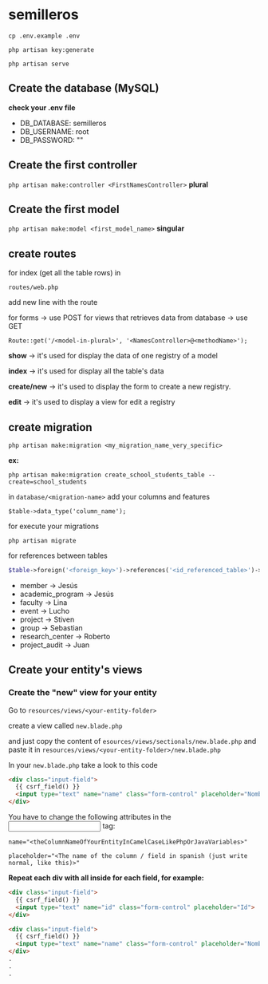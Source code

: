 # semilleros

`cp .env.example .env`

`php artisan key:generate`

`php artisan serve`


## Create the database (MySQL)

**check your .env file**

* DB_DATABASE: semilleros
* DB_USERNAME: root
* DB_PASSWORD: ""

## Create the first controller

`php artisan make:controller <FirstNamesController>`
**plural**

## Create the first model

`php artisan make:model <first_model_name>`
**singular**

## create routes

for index (get all the table rows) in

`routes/web.php`

add new line with the route

for forms -> use POST
for views that retrieves data from database -> use GET

`Route::get('/<model-in-plural>', '<NamesController>@<methodName>');`

**show** -> it's used for display the data of one registry of a model

**index** -> it's used for display all the table's data

**create/new** -> it's used to display the form to create a new registry.

**edit** -> it's used to display a view for edit a registry

## create migration

`php artisan make:migration <my_migration_name_very_specific>`

**ex:**

`php artisan make:migration create_school_students_table --create=school_students`

in `database/<migration-name>` add your columns and features

`$table->data_type('column_name');`

for execute your migrations

`php artisan migrate`

for references between tables

```php
$table->foreign('<foreign_key>')->references('<id_referenced_table>')->on('referenced_table');
```


* member -> Jesús
* academic_program -> Jesús
* faculty -> Lina
* event -> Lucho
* project -> Stiven
* group -> Sebastian
* research_center -> Roberto
* project_audit -> Juan

## Create your entity's views

### Create the "new" view for your entity

Go to `resources/views/<your-entity-folder>`

create a view called `new.blade.php`

and just copy the content of `esources/views/sectionals/new.blade.php` and paste it in `resources/views/<your-entity-folder>/new.blade.php`

In your `new.blade.php` take a look to this code

```html
<div class="input-field">
  {{ csrf_field() }}
  <input type="text" name="name" class="form-control" placeholder="Nombre">
</div>
```

You have to change the following attributes in the <input /> tag:

`name="<theColumnNameOfYourEntityInCamelCaseLikePhpOrJavaVariables>"`

`placeholder="<The name of the column / field in spanish (just write normal, like this)>"`

**Repeat each div with all inside for each field, for example:**

```html
<div class="input-field">
  {{ csrf_field() }}
  <input type="text" name="id" class="form-control" placeholder="Id">
</div>

<div class="input-field">
  {{ csrf_field() }}
  <input type="text" name="name" class="form-control" placeholder="Nombre">
</div>
.
.
.

```
